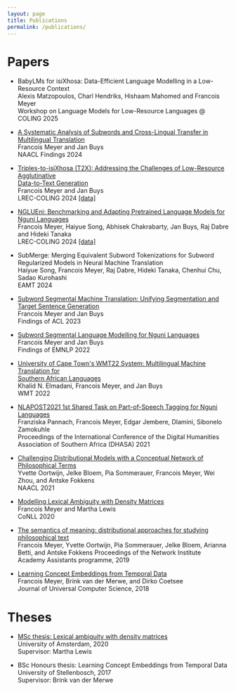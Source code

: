 ```yaml
---
layout: page
title: Publications
permalink: /publications/
---
```


<h1>Papers</h1>

* 	BabyLMs for isiXhosa: Data-Efficient Language Modelling in a Low-Resource Context \
	Alexis Matzopoulos, Charl Hendriks, Hishaam Mahomed and Francois Meyer\
	Workshop on Language Models for Low-Resource Languages @ COLING 2025

* 	[A Systematic Analysis of Subwords and Cross-Lingual Transfer in Multilingual Translation](https://aclanthology.org/2024.findings-naacl.141.pdf) \
	Francois Meyer and Jan Buys\
	NAACL Findings 2024

* 	[Triples-to-isiXhosa (T2X): Addressing the Challenges of Low-Resource Agglutinative\
    Data-to-Text Generation](https://aclanthology.org/2024.lrec-main.1464.pdf) \
	Francois Meyer and Jan Buys\
	LREC-COLING 2024 [\[data\]](https://github.com/francois-meyer/t2x)

* 	[NGLUEni: Benchmarking and Adapting Pretrained Language Models for Nguni Languages](https://aclanthology.org/2024.lrec-main.1071.pdf)\
	Francois Meyer, Haiyue Song, Abhisek Chakrabarty, Jan Buys, Raj Dabre and Hideki Tanaka\
	LREC-COLING 2024 [\[data\]](https://github.com/francois-meyer/nglueni)

* 	SubMerge: Merging Equivalent Subword Tokenizations for Subword Regularized Models in Neural Machine Translation \
	Haiyue Song, Francois Meyer, Raj Dabre, Hideki Tanaka, Chenhui Chu, Sadao Kurohashi\
	EAMT 2024

* 	[Subword Segmental Machine Translation: Unifying Segmentation and Target Sentence Generation](https://aclanthology.org/2023.findings-acl.175.pdf)\
	Francois Meyer and Jan Buys\
	Findings of ACL 2023

* 	[Subword Segmental Language Modelling for Nguni Languages](https://aclanthology.org/2022.findings-emnlp.494.pdf)\
	Francois Meyer and Jan Buys\
	Findings of EMNLP 2022

* 	[University of Cape Town's WMT22 System: Multilingual Machine Translation for\
 Southern African Languages](https://aclanthology.org/2022.wmt-1.101.pdf) \
	Khalid N. Elmadani, Francois Meyer, and Jan Buys\
	WMT 2022

* 	[NLAPOST2021 1st Shared Task on Part-of-Speech Tagging for Nguni Languages](https://upjournals.up.ac.za/index.php/dhasa/article/view/3865/3565)\
	Franziska Pannach, Francois Meyer, Edgar Jembere, Dlamini, Sibonelo Zamokuhle\
	Proceedings of the International Conference of the Digital Humanities Association of Southern Africa (DHASA) 2021

* 	[Challenging Distributional Models with a Conceptual Network of Philosophical Terms](https://aclanthology.org/2021.naacl-main.199.pdf)\
	Yvette Oortwijn, Jelke Bloem, Pia Sommerauer, Francois Meyer, Wei Zhou, and Antske Fokkens\
	NAACL 2021

* 	[Modelling Lexical Ambiguity with Density Matrices](https://www.aclweb.org/anthology/2020.conll-1.21.pdf)\
	Francois Meyer and Martha Lewis\
	CoNLL 2020

* 	[The semantics of meaning: distributional approaches for studying philosophical text](https://zenodo.org/record/4003511#.YrHCE9JByV4)\
	Francois Meyer, Yvette Oortwijn, Pia Sommerauer, Jelke Bloem, Arianna Betti, and Antske Fokkens
	Proceedings of the Network Institute Academy Assistants programme, 2019
	
*	[Learning Concept Embeddings from Temporal Data](http://www.jucs.org/jucs_24_10/learning_concept_embeddings_from/jucs_24_10_1378_1402_meyer.pdf)\
	Francois Meyer, Brink van der Merwe, and Dirko Coetsee\
	Journal of Universal Computer Science, 2018

<h1>Theses</h1>

*	[MSc thesis: Lexical ambiguity with density matrices](https://scripties.uba.uva.nl/search?id=715289;setlang=en)\
	University of Amsterdam, 2020\
	Supervisor: Martha Lewis

*	BSc Honours thesis: Learning Concept Embeddings from Temporal Data\
	University of Stellenbosch, 2017\
	Supervisor: Brink van der Merwe

